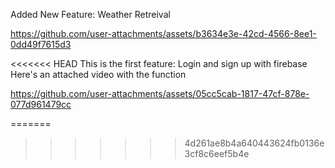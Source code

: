 Added New Feature: Weather Retreival

https://github.com/user-attachments/assets/b3634e3e-42cd-4566-8ee1-0dd49f7615d3

<<<<<<< HEAD
This is the first feature: Login and sign up with firebase 
Here's an attached video with the function

https://github.com/user-attachments/assets/05cc5cab-1817-47cf-878e-077d961479cc

=======
>>>>>>> 4d261ae8b4a640443624fb0136e3cf8c6eef5b4e
